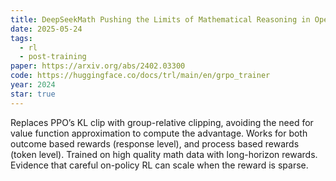 ```yaml
---
title: DeepSeekMath Pushing the Limits of Mathematical Reasoning in Open Language Models
date: 2025-05-24
tags:
  - rl
  - post-training
paper: https://arxiv.org/abs/2402.03300
code: https://huggingface.co/docs/trl/main/en/grpo_trainer
year: 2024
star: true
---
```

Replaces PPO’s KL clip with group-relative clipping, avoiding the need for value function approximation to compute the advantage. Works for both outcome based rewards (response level), and process based rewards (token level). Trained on high quality math data with long-horizon rewards. Evidence that careful on-policy RL can scale when the reward is sparse. 